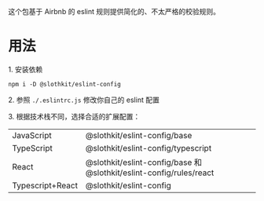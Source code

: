 这个包基于 Airbnb 的 eslint 规则提供简化的、不太严格的校验规则。

# 用法
1\. 安装依赖

```
npm i -D @slothkit/eslint-config
```

2\. 参照 `./.eslintrc.js` 修改你自己的 eslint 配置

3\. 根据技术栈不同，选择合适的扩展配置：

||||
|-|-|-|
|JavaScript|@slothkit/eslint-config/base|
|TypeScript|@slothkit/eslint-config/typescript|
|React|@slothkit/eslint-config/base 和 @slothkit/eslint-config/rules/react|
|Typescript+React|@slothkit/eslint-config|